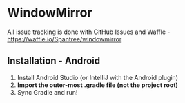 # WindowMirror
All issue tracking is done with GitHub Issues and Waffle - https://waffle.io/Spantree/windowmirror

Installation - Android
-
1. Install Android Studio (or IntelliJ with the Android plugin)
2. **Import the outer-most .gradle file (not the project root)**
3. Sync Gradle and run!
